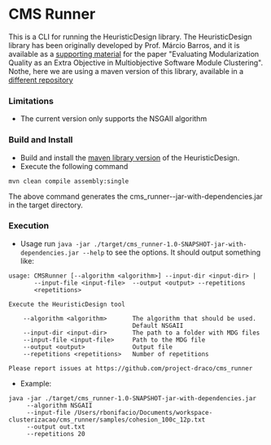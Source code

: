 # CMS Runner

This is a CLI for running the HeuristicDesign library. The HeuristicDesign
library has been originally developed by Prof. Márcio Barros, and
it is available as a [supporting material](https://www.uniriotec.br/~marcio.barros/multiobjective/)
for the paper "Evaluating Modularization Quality as an Extra Objective in Multiobjective Software Module Clustering".
Nothe, here we are using a maven version of this library, available
in a [different repository](https://github.com/project-draco/cms)


### Limitations

   * The current version only supports the NSGAII algorithm
   
### Build and Install

   * Build and install the [maven library version](https://github.com/project-draco/cms) of the HeuristicDesign.
   * Execute the following command

```console
mvn clean compile assembly:single
```

The above command generates the cms_runner-<VERSION>-jar-with-dependencies.jar in the target
directory.


### Execution

   * Usage run `java -jar ./target/cms_runner-1.0-SNAPSHOT-jar-with-dependencies.jar --help` to see the options. It should output something like: 
   
```
usage: CMSRunner [--algorithm <algorithm>] --input-dir <input-dir> |
       --input-file <input-file>  --output <output> --repetitions
       <repetitions>

Execute the HeuristicDesign tool

    --algorithm <algorithm>       The algorithm that should be used.
                                  Default NSGAII
    --input-dir <input-dir>       The path to a folder with MDG files
    --input-file <input-file>     Path to the MDG file
    --output <output>             Output file
    --repetitions <repetitions>   Number of repetitions

Please report issues at https://github.com/project-draco/cms_runner
```

   * Example:

```console
java -jar ./target/cms_runner-1.0-SNAPSHOT-jar-with-dependencies.jar
     --algorithm NSGAII
     --input-file /Users/rbonifacio/Documents/workspace-clusterizacao/cms_runner/samples/cohesion_100c_12p.txt
     --output out.txt
     --repetitions 20
```
